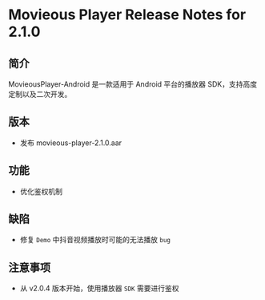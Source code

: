 # Movieous Player Release Notes for 2.1.0

## 简介

MovieousPlayer-Android 是一款适用于 Android 平台的播放器 SDK，支持高度定制以及二次开发。

## 版本

- 发布 movieous-player-2.1.0.aar

## 功能

- 优化鉴权机制

## 缺陷

- 修复 `Demo` 中抖音视频播放时可能的无法播放 `bug`

## 注意事项

- 从 v2.0.4 版本开始，使用播放器 `SDK` 需要进行鉴权
